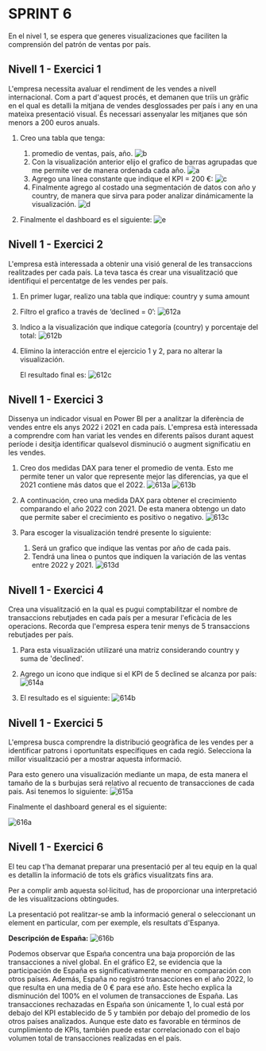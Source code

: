 
# SPRINT 6

En el nivel 1, se espera que generes visualizaciones que faciliten la comprensión del patrón de ventas por país. 

## Nivell 1 -  Exercici 1

L'empresa necessita avaluar el rendiment de les vendes a nivell internacional. Com a part d'aquest procés, et demanen que triïs un gràfic en el qual es detalli la mitjana de vendes desglossades per país i any en una mateixa presentació visual. És necessari assenyalar les mitjanes que són menors a 200 euros anuals.

1. Creo una tabla que tenga:
    1. promedio de ventas, país, año.
   ![b](files_6/611b.png)
    2. Con la visualización anterior elijo el grafico de barras agrupadas que me permite ver de manera ordenada cada año. 
    ![a](files_6/611a.png)
    3. Agrego una línea constante que indique el KPI = 200 €:
    ![c](files_6/611c.png)
    4. Finalmente agrego al costado una segmentación de datos con año y country, de manera que sirva para poder analizar dinámicamente la visualización.
    ![d](files_6/611d.png)

2. Finalmente el dashboard es el siguiente:
![e](files_6/611e.png)

## Nivell 1 - Exercici 2

L'empresa està interessada a obtenir una visió general de les transaccions realitzades per cada país. La teva tasca és crear una visualització que identifiqui el percentatge de les vendes per país.

1. En primer lugar, realizo una tabla que indique: country y suma amount
2. Filtro el grafico a través de ‘declined = 0’:
   ![612a](files_6/612a.png)

3. Indico a la visualización que indique categoría (country) y porcentaje del total:
   ![612b](files_6/612b.png)

4. Elimino la interacción entre el ejercicio 1 y 2, para no alterar la visualización.  

   El resultado final es:
   ![612c](files_6/612c.png)

## Nivell 1 - Exercici 3

Dissenya un indicador visual en Power BI per a analitzar la diferència de vendes entre els anys 2022 i 2021 en cada país. L'empresa està interessada a comprendre com han variat les vendes en diferents països durant aquest període i desitja identificar qualsevol disminució o augment significatiu en les vendes.

1. Creo dos medidas DAX para tener el promedio de venta. Esto me permite tener un valor que represente mejor las diferencias, ya que el 2021 contiene más datos que el 2022.
   ![613a](files_6/613a.png)
   ![613b](files_6/613b.png)

2. A continuación, creo una medida DAX para obtener el crecimiento comparando el año 2022 con 2021. De esta manera obtengo un dato que permite saber el crecimiento es positivo o negativo. 
   ![613c](files_6/613c.png)

3. Para escoger la visualización tendré presente lo siguiente:
   1. Será un grafico que indique las ventas por año de cada pais.
   2. Tendrá una linea o puntos que indiquen la variación de las ventas entre 2022 y 2021.
   ![613d](files_6/613d.png)

## Nivell 1 - Exercici 4

Crea una visualització en la qual es pugui comptabilitzar el nombre de transaccions rebutjades en cada país per a mesurar l'eficàcia de les operacions. Recorda que l'empresa espera tenir menys de 5 transaccions rebutjades per país.

1. Para esta visualización utilizaré una matriz considerando country y suma de 'declined'. 

2. Agrego un icono que indique si el KPI de 5 declined se alcanza por país:
      ![614a](files_6/614b.png)

3. El resultado es el siguiente:
   ![614b](files_6/614a.png)

## Nivell 1 - Exercici 5

L'empresa busca comprendre la distribució geogràfica de les vendes per a identificar patrons i oportunitats específiques en cada regió. Selecciona la millor visualització per a mostrar aquesta informació.

Para esto genero una visualización mediante un mapa, de esta manera el tamaño de la s burbujas será relativo al recuento de transacciones de cada pais. Asi tenemos lo siguiente:
![615a](files_6/615a.png)

Finalmente el dashboard general es el siguiente: 

![616a](files_6/616a.png)

## Nivell 1 - Exercici 6

El teu cap t'ha demanat preparar una presentació per al teu equip en la qual es detallin la informació de tots els gràfics visualitzats fins ara. 

Per a complir amb aquesta sol·licitud, has de proporcionar una interpretació de les visualitzacions obtingudes. 

La presentació pot realitzar-se amb la informació general o seleccionant un element en particular, com per exemple, els resultats d'Espanya.

**Descripción de España:**
![616b](files_6/616b.png)

Podemos observar que España concentra una baja proporción de las transacciones a nivel global.
En el gráfico E2, se evidencia que la participación de España es significativamente menor en comparación con otros países. Además, España no registró transacciones en el año 2022, lo que resulta en una media de 0 € para ese año. Este hecho explica la disminución del 100% en el volumen de transacciones de España.
Las transacciones rechazadas en España son únicamente 1, lo cual está por debajo del KPI establecido de 5 y también por debajo del promedio de los otros países analizados. Aunque este dato es favorable en términos de cumplimiento de KPIs, también puede estar correlacionado con el bajo volumen total de transacciones realizadas en el país.
